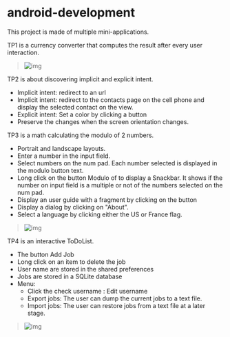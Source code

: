 # android-development

This project is made of multiple mini-applications.

TP1 is a currency converter that computes the result after every user interaction.
> ![img](/images/tp1.png)

TP2 is about discovering implicit and explicit intent.
- Implicit intent: redirect to an url
- Implicit intent: redirect to the contacts page on the cell phone and display the selected contact on the view.
- Explicit intent: Set a color by clicking a button
- Preserve the changes when the screen orientation changes.

TP3 is a math calculating the modulo of 2 numbers.
- Portrait and landscape layouts.
- Enter a number in the input field.
- Select numbers on the num pad. Each number selected is displayed in the modulo button text.
- Long click on the button Modulo of to display a Snackbar. It shows if the number on input field is a multiple or not of the numbers selected on the num pad.
- Display an user guide with a fragment by clicking on the button
- Display a dialog by clicking on "About".
- Select a language by clicking either the US or France flag.
> ![img](/images/tp3.png)

TP4 is an interactive ToDoList.
- The button Add Job
- Long click on an item to delete the job
- User name are stored in the shared preferences
- Jobs are stored in a SQLite database
- Menu: 
  - Click the check username : Edit username
  - Export jobs: The user can dump the current jobs to a text file.
  - Import jobs: The user can restore jobs from a text file at a later stage.
> ![img](/images/tp4.png)
